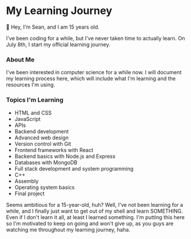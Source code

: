 # My Learning Journey

👋 Hey, I'm Sean, and I am 15 years old.

I've been coding for a while, but I've never taken time to actually learn. On July 8th, I start my official learning journey.

### About Me
I've been interested in computer science for a while now. I will document my learning process here, which will include what I'm learning and the resources I'm using.

### Topics I'm Learning
- HTML and CSS
- JavaScript
- APIs
- Backend development
- Advanced web design
- Version control with Git
- Frontend frameworks with React
- Backend basics with Node.js and Express
- Databases with MongoDB
- Full stack development and system programming
- C++
- Assembly
- Operating system basics
- Final project

Seems ambitious for a 15-year-old, huh? Well, I've not been learning for a while, and I finally just want to get out of my shell and learn SOMETHING. Even if I don't learn it all, at least I learned something. I'm putting this here so I'm motivated to keep on going and won't give up, as you guys are watching me throughout my learning journey, haha.
